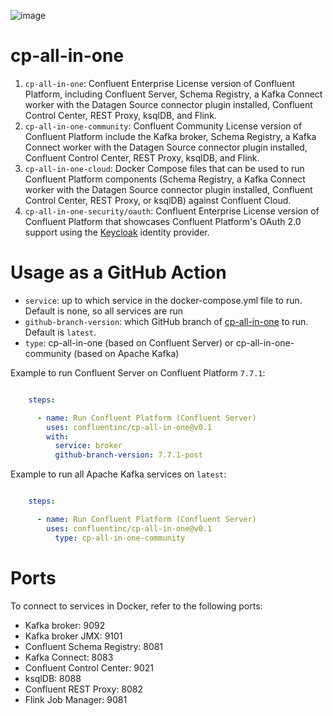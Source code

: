 ![image](images/confluent-logo-300-2.png)

# cp-all-in-one

1. `cp-all-in-one`: Confluent Enterprise License version of Confluent Platform, including Confluent Server,
Schema Registry, a Kafka Connect worker with the Datagen Source connector plugin installed, Confluent Control Center,
REST Proxy, ksqlDB, and Flink.
2. `cp-all-in-one-community`: Confluent Community License version of Confluent Platform include the Kafka broker,
Schema Registry, a Kafka Connect worker with the Datagen Source connector plugin installed, Confluent Control Center,
REST Proxy, ksqlDB, and Flink.
3. `cp-all-in-one-cloud`: Docker Compose files that can be used to run Confluent Platform components (Schema Registry, a Kafka Connect worker with the Datagen Source connector plugin installed, Confluent Control Center,
REST Proxy, or ksqlDB) against Confluent Cloud. 
4. `cp-all-in-one-security/oauth`: Confluent Enterprise License version of Confluent Platform that showcases Confluent Platform's OAuth 2.0 support using the [Keycloak](https://www.keycloak.org/) identity provider.

# Usage as a GitHub Action

- `service`: up to which service in the docker-compose.yml file to run.  Default is none, so all services are run
- `github-branch-version`: which GitHub branch of [cp-all-in-one](https://github.com/confluentinc/cp-all-in-one) to run.  Default is `latest`.
- `type`: cp-all-in-one (based on Confluent Server) or cp-all-in-one-community (based on Apache Kafka)

Example to run Confluent Server on Confluent Platform `7.7.1`:

```yaml

    steps:

      - name: Run Confluent Platform (Confluent Server)
        uses: confluentinc/cp-all-in-one@v0.1
        with:
          service: broker
          github-branch-version: 7.7.1-post
```

Example to run all Apache Kafka services on `latest`:

```yaml

    steps:

      - name: Run Confluent Platform (Confluent Server)
        uses: confluentinc/cp-all-in-one@v0.1
          type: cp-all-in-one-community
```

# Ports

To connect to services in Docker, refer to the following ports:

- Kafka broker: 9092
- Kafka broker JMX: 9101
- Confluent Schema Registry: 8081
- Kafka Connect: 8083
- Confluent Control Center: 9021
- ksqlDB: 8088
- Confluent REST Proxy: 8082
- Flink Job Manager: 9081
